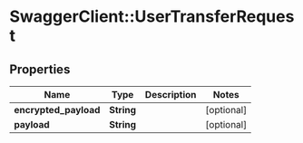 # SwaggerClient::UserTransferRequest

## Properties
Name | Type | Description | Notes
------------ | ------------- | ------------- | -------------
**encrypted_payload** | **String** |  | [optional] 
**payload** | **String** |  | [optional] 


